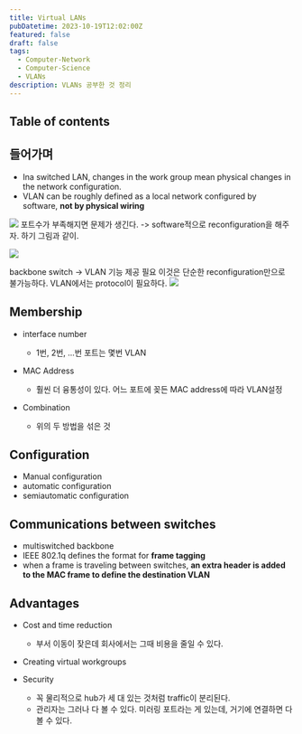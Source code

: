 ```yaml
---
title: Virtual LANs
pubDatetime: 2023-10-19T12:02:00Z
featured: false
draft: false
tags:
  - Computer-Network
  - Computer-Science
  - VLANs
description: VLANs 공부한 것 정리
---
```


## Table of contents

## 들어가며

- Ina switched LAN, changes in the work group mean physical changes in the network configuration.
- VLAN can be roughly defined as a local network configured by software, **not by physical wiring**

![](https://res.cloudinary.com/gyunseo-blog/image/upload/v1698669625/virtual-lans-1697684931390.jpeg)
포트수가 부족해지면 문제가 생긴다.
-> software적으로 reconfiguration을 해주자.
하기 그림과 같이.

![](https://res.cloudinary.com/gyunseo-blog/image/upload/v1698669625/virtual-lans-1697684816040.jpeg)

backbone switch -> VLAN 기능 제공 필요
이것은 단순한 reconfiguration만으로 불가능하다.
VLAN에서는 protocol이 필요하다.
![](https://res.cloudinary.com/gyunseo-blog/image/upload/v1698669625/virtual-lans-1697685000548.jpeg)

## Membership

- interface number
  - 1번, 2번, ...번 포트는 몇번 VLAN
- MAC Address

  - 훨씬 더 융통성이 있다. 어느 포트에 꽂든 MAC address에 따라 VLAN설정

- Combination
  - 위의 두 방법을 섞은 것

## Configuration

- Manual configuration
- automatic configuration
- semiautomatic configuration

## Communications between switches

- multiswitched backbone
- IEEE 802.1q defines the format for **frame tagging**
- when a frame is traveling between switches, **an extra header is added to the MAC frame to define the destination VLAN**

## Advantages

- Cost and time reduction
  - 부서 이동이 잦은데 회사에서는 그때 비용을 줄일 수 있다.
- Creating virtual workgroups

- Security
  - 꼭 물리적으로 hub가 세 대 있는 것처럼 traffic이 분리된다.
  - 관리자는 그러나 다 볼 수 있다. 미러링 포트라는 게 있는데, 거기에 연결하면 다 볼 수 있다.
